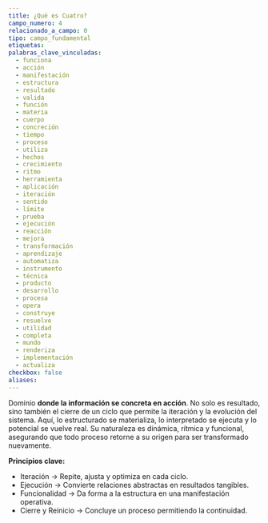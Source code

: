 ```yaml
---
title: ¿Qué es Cuatro?
campo_numero: 4
relacionado_a_campo: 0
tipo: campo_fundamental
etiquetas: 
palabras_clave_vinculadas:
  - funciona
  - acción
  - manifestación
  - estructura
  - resultado
  - valida
  - función
  - materia
  - cuerpo
  - concreción
  - tiempo
  - proceso
  - utiliza
  - hechos
  - crecimiento
  - ritmo
  - herramienta
  - aplicación
  - iteración
  - sentido
  - límite
  - prueba
  - ejecución
  - reacción
  - mejora
  - transformación
  - aprendizaje
  - automatiza
  - instrumento
  - técnica
  - producto
  - desarrollo
  - procesa
  - opera
  - construye
  - resuelve
  - utilidad
  - completa
  - mundo
  - renderiza
  - implementación
  - actualiza
checkbox: false
aliases:
---
```

Dominio **donde la información se concreta en acción**. No solo es resultado, sino también el cierre de un ciclo que permite la iteración y la evolución del sistema. Aquí, lo estructurado se materializa, lo interpretado se ejecuta y lo potencial se vuelve real. Su naturaleza es dinámica, rítmica y funcional, asegurando que todo proceso retorne a su origen para ser transformado nuevamente. 

**Principios clave:** 
-  Iteración → Repite, ajusta y optimiza en cada ciclo. 
-  Ejecución → Convierte relaciones abstractas en resultados tangibles.
-  Funcionalidad → Da forma a la estructura en una manifestación operativa. 
-  Cierre y Reinicio → Concluye un proceso permitiendo la continuidad.